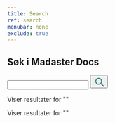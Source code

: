 ```yaml
---
title: Search
ref: search
menubar: none
exclude: true
---
```


<section class="search">
  <div class="search-wrapper">
    <h2>Søk i Madaster Docs</h2>
    <form class="search-form content-container flex-column-center">
      <input type="text" class="search-bar" id="search-input" autocomplete="off" aria-label="Søk input">
      <button type="submit" class="search-button-icon" id="search-button" aria-label="Søk-knapp">
        <svg width="24" height="24" viewBox="0 0 20 20">
          <path d="M9.5,3A6.5,6.5 0 0,1 16,9.5C16,11.11 15.41,12.59 14.44,13.73L14.71,14H15.5L20.5,19L19,20.5L14,15.5V14.71L13.73,14.44C12.59,15.41 11.11,16 9.5,16A6.5,6.5 0 0,1 3,9.5A6.5,6.5 0 0,1 9.5,3M9.5,5C7,5 5,7 5,9.5C5,12 7,14 9.5,14C12,14 14,12 14,9.5C14,7 12,5 9.5,5Z" fill="#398684" fill-rule="evenodd"/>
        </svg>
      </button>
    </form>
  </div>
</section>

<div id="search-results">
  <div id="search-results-wrapper">
    <div id="search-results-summary">
      <p>Viser <span id="search-result"></span> resultater for "<span id="search-term"></span>"</p>
    </div>
    <div id="search-results-summary-one">
      <p>Viser <span id="search-result-one"></span> resultater for "<span id="search-term-one"></span>"</p>
    </div>
    <ul id="search-results-list">
    </ul>
  </div>
</div>